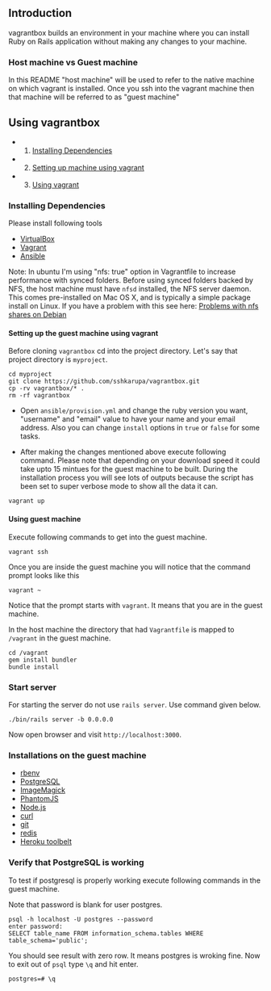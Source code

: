 ## Introduction

vagrantbox builds an environment in your machine where you can install Ruby on Rails application without making any changes to your machine.

### Host machine vs Guest machine

In this README "host machine" will be used to refer to the native machine on which vagrant is installed. Once you ssh into the vagrant machine then that machine will be referred to as "guest machine"

## Using vagrantbox

* 1. [Installing Dependencies](#installing-dependencies)
* 2. [Setting up machine using vagrant](#setting-up-the-guest-machine-using-vagrant)
* 3. [Using vagrant](#using-guest-machine)

### Installing Dependencies

Please install following tools

* [VirtualBox](https://www.virtualbox.org/wiki/Downloads)
* [Vagrant](http://www.vagrantup.com/downloads.html)
* [Ansible](http://docs.ansible.com/intro_installation.html)

Note: In ubuntu I'm using "nfs: true" option in Vagrantfile to increase performance with synced folders. Before using synced folders backed by NFS, the host machine must have `nfsd` installed, the NFS server daemon. This comes pre-installed on Mac OS X, and is typically a simple package install on Linux. If you have a problem with this see here: [Problems with nfs shares on Debian](http://jb-blog.readthedocs.io/en/latest/posts/0021-vagrant-nfs-problems.html) 

#### Setting up the guest machine using vagrant

Before cloning `vagrantbox` cd into the project directory.
Let's say that project directory is `myproject`.

```
cd myproject
git clone https://github.com/sshkarupa/vagrantbox.git
cp -rv vagrantbox/* .
rm -rf vagrantbox
```

* Open `ansible/provision.yml` and change the ruby version you want, "username" and "email" value to have your name and your email address. Also you can change `install` options in `true` or `false` for some tasks.

* After making the changes mentioned above execute following command. Please note that depending on your download speed it could take upto 15 mintues for the guest machine to be built. During the installation process you will see lots of outputs because the script has been set to super verbose mode to show all the data it can.

```
vagrant up
```

#### Using guest machine

Execute following commands to get into the guest machine.

```
vagrant ssh
```
Once you are inside the guest machine you will notice that the command prompt looks like this

```
vagrant ~
```

Notice that the prompt starts with `vagrant`. It means that you are in the guest machine.

In the host machine the directory that had `Vagrantfile` is mapped to
`/vagrant` in the guest machine.

```
cd /vagrant
gem install bundler
bundle install
```

### Start server

For starting the server do not use `rails server`. Use
command given below.

```
./bin/rails server -b 0.0.0.0
```

Now open browser and visit `http://localhost:3000`.


### Installations on the guest machine

* [rbenv](http://rbenv.org/)
* [PostgreSQL](http://www.postgresql.org)
* [ImageMagick](http://www.imagemagick.org)
* [PhantomJS](http://phantomjs.org)
* [Node.js](http://nodejs.org)
* [curl](http://curl.haxx.se)
* [git](http://git-scm.com)
* [redis](http://redis.io/)
* [Heroku toolbelt](https://toolbelt.heroku.com)


### Verify that PostgreSQL is working

To test if postgresql is properly working execute following commands in the guest machine.

Note that password is blank for user postgres.

```
psql -h localhost -U postgres --password
enter password:
SELECT table_name FROM information_schema.tables WHERE table_schema='public';
```

You should see result with zero row. It means postgres is wroking fine. Now to exit out of `psql` type `\q` and hit enter.

```
postgres=# \q
```

